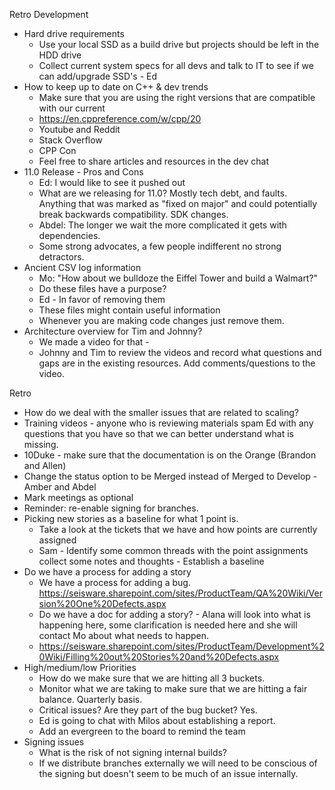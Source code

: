Retro
Development
- Hard drive requirements
	- Use your local SSD as a build drive but projects should be left in the HDD drive
	- Collect current system specs for all devs and talk to IT to see if we can add/upgrade SSD's - Ed
- How to keep up to date on C++ & dev trends
	- Make sure that you are using the right versions that are compatible with our current 
	- https://en.cppreference.com/w/cpp/20
	- Youtube and Reddit
	- Stack Overflow
	- CPP Con
	- Feel free to share articles and resources in the dev chat
- 11.0 Release - Pros and Cons
	- Ed: I would like to see it pushed out
	- What are we releasing for 11.0? Mostly tech debt, and faults. Anything that was marked as "fixed on major" and could potentially break backwards compatibility. SDK changes.
	- Abdel: The longer we wait the more complicated it gets with dependencies. 
	- Some strong advocates, a few people indifferent no strong detractors.
- Ancient CSV log information
	- Mo: "How about we bulldoze the Eiffel Tower and build a Walmart?"
	- Do these files have a purpose?
	- Ed - In favor of removing them 
	- These files might contain useful information
	- Whenever you are making code changes just remove them.
- Architecture overview for Tim and Johnny?
	- We made a video for that - 
	- Johnny and Tim to review the videos and record what questions and gaps are in the existing resources. Add comments/questions to the video.

Retro
- How do we deal with the smaller issues that are related to scaling?
- Training videos - anyone who is reviewing materials spam Ed with any questions that you have so that we can better understand what is missing.
- 10Duke - make sure that the documentation is on the Orange (Brandon and Allen)
- Change the status option to be Merged instead of Merged to Develop - Amber and Abdel
- Mark meetings as optional
- Reminder: re-enable signing for branches.
- Picking new stories as a baseline for what 1 point is.
	- Take a look at the tickets that we have and how points are currently assigned
	- Sam - Identify some common threads with the point assignments collect some notes and thoughts - Establish a baseline
- Do we have a process for adding a story
	- We have a process for adding a bug. https://seisware.sharepoint.com/sites/ProductTeam/QA%20Wiki/Version%20One%20Defects.aspx
	- Do we have a doc for adding a story? - Alana will look into what is happening here, some clarification is needed here and she will contact Mo about what needs to happen.
	- https://seisware.sharepoint.com/sites/ProductTeam/Development%20Wiki/Filling%20out%20Stories%20and%20Defects.aspx
- High/medium/low Priorities
	- How do we make sure that we are hitting all 3 buckets.
	- Monitor what we are taking to make sure that we are hitting a fair balance. Quarterly basis. 
	- Critical issues? Are they part of the bug bucket? Yes.
	- Ed is going to chat with Milos about establishing a report.
	- Add an evergreen to the board to remind the team
- Signing issues
	- What is the risk of not signing internal builds?
	- If we distribute branches externally we will need to be conscious of the signing but doesn't seem to be much of an issue internally.